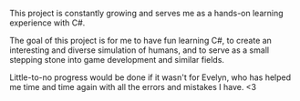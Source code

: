 This project is constantly growing and serves me as a hands-on learning experience with C#.

The goal of this project is for me to have fun learning C#, to create an interesting and diverse simulation of humans, and to serve as a small stepping stone into game development and similar fields.

Little-to-no progress would be done if it wasn't for Evelyn, who has helped me time and time again with all the errors and mistakes I have. <3
